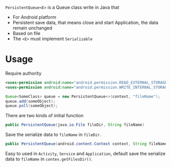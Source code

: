 `PersistentQueue<E>` is a Queue class write in Java that

* For Android platform
* Persistent save data, that means close and start Application, the data remain unchanged
* Based on file
* The `<E>` must implement `Serializable`

# Usage

Require authority

``` XML
<uses-permission android:name="android.permission.READ_EXTERNAL_STORAGE" />
<uses-permission android:name="android.permission.WRITE_INTERNAL_STORAGE" />
```

``` Java
Queue<SomeClass> queue = new PersistentQueue<>(context, "fileName");
queue.add(someObject);
queue.poll(someObject);
```

There are two kinds of initial function

``` Java
public PersistentQueue(java.io.File fileDir, String fileName)
```

Save the serialize data to `fileName` in `fileDir`.

``` Java
public PersistentQueue(android.content.Context context, String fileName)
```

Easy to used in `Activity`, `Service` and `Application`, default save the serialize data to `fileName` in `contex.getFilesDir()`.
